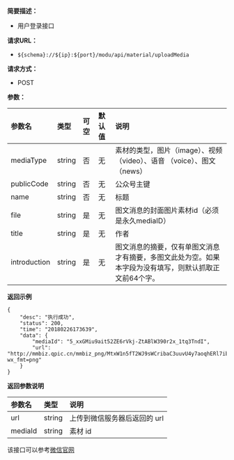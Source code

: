 **简要描述：** 

- 用户登录接口

**请求URL：** 
- ` ${schema}://${ip}:${port}/modu/api/material/uploadMedia `
  
**请求方式：**
- POST 

**参数：** 

| 参数名 | 类型 | 可空 | 默认值 | 说明 |
| :--   | :--  | :-- | :--   | :-- |
| mediaType | string | 否 | 无 | 素材的类型，图片（image）、视频（video）、语音 （voice）、图文（news） |
| publicCode | string | 否 | 无 | 公众号主键     |
| name        | string | 否 | 无 | 标题          |
| file    | string  | 是 | 无 |	 图文消息的封面图片素材id（必须是永久mediaID）|
| title    | string | 是 |	无 |	 作者          |
| introduction | string | 是 | 无 |  图文消息的摘要，仅有单图文消息才有摘要，多图文此处为空。如果本字段为没有填写，则默认抓取正文前64个字。|

 **返回示例**

``` 
{
    "desc": "执行成功",
    "status": 200,
    "time": "20180226173639",
    "data": {
        "mediaId": "5_xxGMiu9ait52ZE6rVkj-ZtABlW390r2x_1tq3TndI",
        "url": "http://mmbiz.qpic.cn/mmbiz_png/MtxW1n5fT2WJ9sWCribaC3uuvU4y7aoqhERl7ibiacj2e5ryJd3onjR2WM31Do4p7hl98KmAu1PPZoic1AMHOUG5Ug/0?wx_fmt=png"
    }
}
```

 **返回参数说明** 

| 参数名 | 类型 | 说明 |
| :-- | :-- | :-- |
| url | string | 上传到微信服务器后返回的 url |
| mediaId | string | 素材 id |

该接口可以参考[微信官网](https://mp.weixin.qq.com/wiki?t=resource/res_main&id=mp1444738729)





